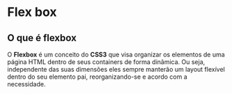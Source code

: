 # Flex box

## O que é flexbox

O **Flexbox** é um conceito do **CSS3** que visa organizar os elementos de uma página HTML dentro de seus containers de forma dinâmica. Ou seja, independente das suas dimensões eles sempre manterão um layout flexível dentro do seu elemento pai, reorganizando-se e acordo com a necessidade.